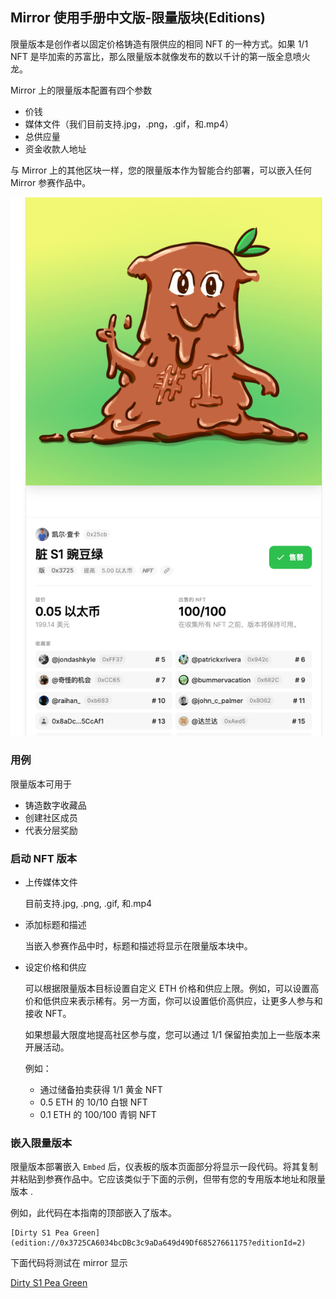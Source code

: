 ## Mirror 使用手册中文版-限量版块(Editions)
限量版本是创作者以固定价格铸造有限供应的相同 NFT 的一种方式。如果 1/1 NFT 是毕加索的苏富比，那么限量版本就像发布的数以千计的第一版全息喷火龙。

Mirror 上的限量版本配置有四个参数

- 价钱
- 媒体文件（我们目前支持.jpg，.png，.gif，和.mp4）
- 总供应量
- 资金收款人地址

与 Mirror 上的其他区块一样，您的限量版本作为智能合约部署，可以嵌入任何 Mirror 参赛作品中。

![](./pic/mirror17.png)

### 用例
限量版本可用于

- 铸造数字收藏品
- 创建社区成员
- 代表分层奖励

### 启动 NFT 版本
- 上传媒体文件

	目前支持.jpg, .png, .gif, 和.mp4
- 添加标题和描述

	当嵌入参赛作品中时，标题和描述将显示在限量版本块中。
- 设定价格和供应

	可以根据限量版本目标设置自定义 ETH 价格和供应上限。例如，可以设置高价和低供应来表示稀有。另一方面，你可以设置低价高供应，让更多人参与和接收 NFT。

	如果想最大限度地提高社区参与度，您可以通过 1/1 保留拍卖加上一些版本来开展活动。

	例如：

	- 通过储备拍卖获得 1/1 黄金 NFT
	- 0.5 ETH 的 10/10 白银 NFT
	- 0.1 ETH 的 100/100 青铜 NFT

### 嵌入限量版本 
限量版本部署嵌入 `Embed`  后，仪表板的版本页面部分将显示一段代码。将其复制并粘贴到参赛作品中。它应该类似于下面的示例，但带有您的专用版本地址和限量版本 .

例如，此代码在本指南的顶部嵌入了版本。

	[Dirty S1 Pea Green](edition://0x3725CA6034bcDBc3c9aDa649d49Df68527661175?editionId=2)

下面代码将测试在 mirror 显示

[Dirty S1 Pea Green](edition://0x3725CA6034bcDBc3c9aDa649d49Df68527661175?editionId=2)
